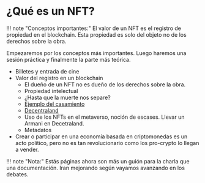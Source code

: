 # ¿Qué es un NFT?

!!! note "Conceptos importantes:"
    El valor de un NFT es el registro de propiedad en el blockchain. Esta propiedad es solo del objeto no de los derechos sobre la obra. 

Empezaremos por los conceptos más importantes. Luego haremos una sesión práctica y finalmente la parte más teórica.

- Billetes y entrada de cine
- Valor del registro en un blockchain
    - El dueño de un NFT no es dueño de los derechos sobre la obra.
    - Propiedad intelectual
    - ¿Hasta que la muerte nos separe?
    - [Ejemplo del casamiento](https://www.infofueguina.com/curiosas/2022/2/10/sellaron-su-matrimonio-con-blockchain-con-un-contrato-inteligente-de-ethereum-votos-en-formato-nft-62451.html)
    - [Decentraland](https://www.lifestyleasia.com/bk/gear/tech/closeup-nft-marriage-certificate-get-married-in-the-metaverse/)
    - Uso de los NFTs en el metaverso, noción de escases. Llevar un Armani en Decetraland.
    - Metadatos
- Crear o participar en una economía basada en criptomonedas es un acto político, pero no es tan revolucionario como los
  pro-crypto lo llegan a vender.

!!! note "Nota:" 
    Estás páginas ahora son más un guión para la charla que una documentación. Iran mejorando según vayamos 
    avanzando en los debates.
